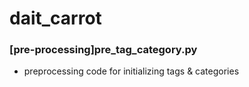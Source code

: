 # dait_carrot



### [pre-processing]pre_tag_category.py
- preprocessing code for initializing tags & categories


